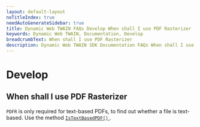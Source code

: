 ```yaml
---
layout: default-layout
noTitleIndex: true
needAutoGenerateSidebar: true
title: Dynamic Web TWAIN FAQs Develop When shall I use PDF Rasterizer
keywords: Dynamic Web TWAIN, Documentation, Develop
breadcrumbText: When shall I use PDF Rasterizer
description: Dynamic Web TWAIN SDK Documentation FAQs When shall I use PDF Rasterizer
---
```


# Develop

## When shall I use PDF Rasterizer

`PDFR` is only required for text-based PDFs, to find out whether a file is text-based. Use the method [ `IsTextBasedPDF()` ]({{site.info}}api/Addon_PDF.html#istextbasedpdf) .

